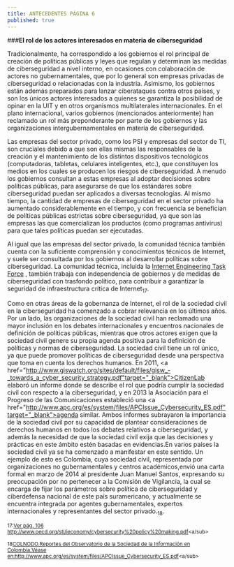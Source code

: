 ```yaml
---
title: ANTECEDENTES PÁGINA 6
published: true
---
```

###**El rol de los actores interesados en materia de ciberseguridad**

Tradicionalmente, ha correspondido a los gobiernos el rol principal de creación de políticas públicas y leyes que regulan y determinan las medidas de ciberseguridad a nivel interno, en ocasiones con colaboración de actores no gubernamentales, que por lo general son empresas privadas de ciberseguridad o relacionadas con la industria. Asimismo, los gobiernos están además preparados para lanzar ciberataques contra otros países, y son los únicos actores interesados a quienes se garantiza la posibilidad de opinar en la UIT y en otros organismos multilaterales internacionales. En el plano internacional, varios gobiernos (mencionados anteriormente) han reclamado un rol más preponderante por parte de los gobiernos y las organizaciones intergubernamentales en materia de ciberseguridad. 

Las empresas del sector privado, como los PSI y empresas del sector de TI, son cruciales debido a que son ellas mismas las responsables de la creación y el mantenimiento de los distintos dispositivos tecnológicos  (computadoras, tabletas, celulares inteligentes, etc.), que constituyen los medios en los cuales se producen los riesgos de ciberseguridad. A menudo los gobiernos consultan a estas empresas al adoptar decisiones sobre políticas públicas, para asegurarse de que los estándares sobre ciberseguridad puedan ser aplicados a diversas tecnologías. Al mismo tiempo, la cantidad de empresas de ciberseguridad en el sector privado ha aumentado considerablemente en el tiempo, y con frecuencia se benefician de políticas públicas estrictas sobre ciberseguridad, ya que son las empresas las que comercializan los productos (como programas antivirus) para que tales políticas puedan ser ejecutadas. 

Al igual que las empresas del sector privado, la comunidad técnica también cuenta con la suficiente comprensión y conocimientos técnicos de Internet, y suele ser consultada por los gobiernos al desarrollar políticas sobre ciberseguridad. La comunidad técnica, incluida la 
<a href="https://www.ietf.org/" target="_blank">Internet Engineering Task Force</a>
, también trabaja con independencia de gobiernos y de medidas de ciberseguridad con trasfondo político, para contribuir a garantizar la seguridad de infraestructura crítica de Internet<sub>17</sub>.

Como en otras áreas de la gobernanza de Internet, el rol de la sociedad civil en la ciberseguridad ha comenzado a cobrar relevancia en los últimos años. Por un lado, las organizaciones de la sociedad civil han reclamado una mayor inclusión en los debates internacionales y encuentros nacionales de definición de políticas públicas, mientras que otros actores exigen que la sociedad civil genere su propia agenda positiva para la definición de políticas y normas de ciberseguridad. La sociedad civil tiene un rol único, ya que puede promover políticas de ciberseguridad desde una perspectiva que toma en cuenta los derechos humanos.
En 2011, <a href="http://www.giswatch.org/sites/default/files/gisw_-_towards_a_cyber_security_strategy.pdf"target="_blank">CitizenLab</a>
elaboró un informe donde se describe el rol que podría cumplir la sociedad civil con respecto a la ciberseguridad, y en 2013 la Asociación para el Progreso de las Comunicaciones estableció una
<a href="http://www.apc.org/es/system/files/APCIssue_Cybersecurity_ES.pdf"target="_blank">agenda similar.</a>
Ambos informes subrayaron la importancia de la sociedad civil por su capacidad de plantear consideraciones de derechos humanos en todos los debates relativos a ciberseguridad, y además la necesidad de que la sociedad civil exija que las decisiones y prácticas en este ámbito estén basadas en evidencias.En varios países la sociedad civil ya se ha comenzado a manifestar en este sentido. Un ejemplo de esto es Colombia, cuya sociedad civil, representada por organizaciones no gubernamentales y centros académicos,envió una carta formal en marzo de 2014 al presidente Juan Manuel Santos, expresando su preocupación por no pertenecer a la Comisión de Vigilancia, la cual se encarga de fijar los parámetros sobre política de ciberseguridad y ciberdefensa nacional de este país suramericano, y actualmente se encuentra integrada por agentes gubernamentales, expertos internacionales y  representantes del sector privado.<sub>18</sub>.


<sub> 17:<a href="http://www.oecd.org/sti/ieconomy/cybersecurity%20policy%20making.pdf" target="_blank">Ver pág. 106 http://www.oecd.org/sti/ieconomy/cybersecurity%20policy%20making.pdf<a/sub>

<sub> 18<a href="http://www.apc.org/es/system/files/APCIssue_Cybersecurity_ES.pdf" target="_blank">COLNODO.Reportes del Observatorio de la Sociedad de la Información en Colombia.Véase en:http://www.apc.org/es/system/files/APCIssue_Cybersecurity_ES.pdf<a/sub>
